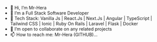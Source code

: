 - 👋 Hi, I’m Mr-Hera
- 👀 I’m a Full Stack Software Developer
- 🌱 Tech Stack: Vanilla Js | React.Js | Next.Js | Angular | TypeScript | Tailwind CSS | Ionic | Ruby On Rails | Laravel | Flask | Docker
- 💞️ I’m open to collaborate on any related projects
- 📫 How to reach me: Mr-Hera (GITHUB)...

<!---
Mr-Hera/Mr-Hera is a ✨ special ✨ repository because its `README.md` (this file) appears on your GitHub profile.
You can click the Preview link to take a look at your changes.
--->
